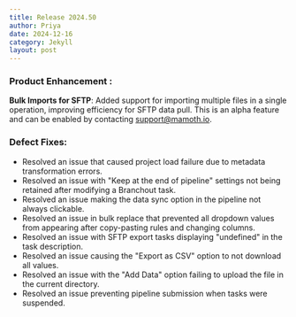 ```yaml
---
title: Release 2024.50
author: Priya
date: 2024-12-16
category: Jekyll
layout: post
---
```

### Product Enhancement :
**Bulk Imports for SFTP**: Added support for importing multiple files in a single operation, improving efficiency for SFTP data pull. This is an alpha feature and can be enabled by contacting [support@mamoth.io](mailto:support@mamoth.io).
### Defect Fixes:
* Resolved an issue that caused project load failure due to metadata transformation errors.  
* Resolved an issue with "Keep at the end of pipeline" settings not being retained after modifying a Branchout task. 
* Resolved an issue making the data sync option in the pipeline not always clickable.  
* Resolved an issue in bulk replace that prevented all dropdown values from appearing after copy-pasting rules and changing columns.  
* Resolved an issue with SFTP export tasks displaying "undefined" in the task description.  
* Resolved an issue causing the "Export as CSV" option to not download all values.  
* Resolved an issue with the "Add Data" option failing to upload the file in the current directory.  
* Resolved an issue preventing pipeline submission when tasks were suspended.  
